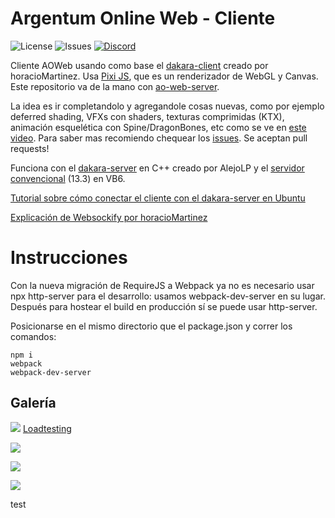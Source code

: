 # Argentum Online Web - Cliente 
![License](https://img.shields.io/github/license/ominousg/ao-web-client.svg) ![Issues](https://img.shields.io/github/issues/ominousg/ao-web-client.svg) [![Discord](https://badgen.net/badge/icon/discord?icon=discord&label)](https://discord.gg/)

Cliente AOWeb usando como base el [dakara-client](https://github.com/horacioMartinez/dakara-client) creado por horacioMartinez. Usa [Pixi JS](https://github.com/pixijs/pixijs), que es un renderizador de WebGL y Canvas. Este repositorio va de la mano con [ao-web-server](https://github.com/ominousg/ao-web-server).

La idea es ir completandolo y agregandole cosas nuevas, como por ejemplo deferred shading, VFXs con shaders, texturas comprimidas (KTX), animación esquelética con Spine/DragonBones, etc como se ve en [este video](https://www.youtube.com/watch?v=LJuugcE5viE). Para saber mas recomiendo chequear los [issues](https://github.com/ominousg/ao-web-client/issues). Se aceptan pull requests!

Funciona con el [dakara-server](https://github.com/DakaraOnline/dakara-server) en C++ creado por AlejoLP y el [servidor convencional](https://www.gs-zone.org/temas/cliente-y-servidor-v0-13-3.86279/) (13.3) en VB6.

[Tutorial sobre cómo conectar el cliente con el dakara-server en Ubuntu](https://www.youtube.com/watch?v=Xm2XIWiqPvs)

[Explicación de Websockify por horacioMartinez](https://github.com/horacioMartinez/dakara-client/wiki/Hostear-servidor-propio)

# Instrucciones

Con la nueva migración de RequireJS a Webpack ya no es necesario usar npx http-server para el desarrollo: usamos webpack-dev-server en su lugar. Después para hostear el build en producción sí se puede usar http-server.

Posicionarse en el mismo directorio que el package.json y correr los comandos:
```
npm i
webpack
webpack-dev-server
```

## Galería

![](https://i.imgur.com/BIpoHvE.png)
[Loadtesting](https://www.youtube.com/watch?v=D8p-pyC8EhM)

![](https://i.imgur.com/3g2XaXN.png)

![](https://i.imgur.com/QmUsBxX.png)

![](https://i.imgur.com/5FXT8ez.png)

test